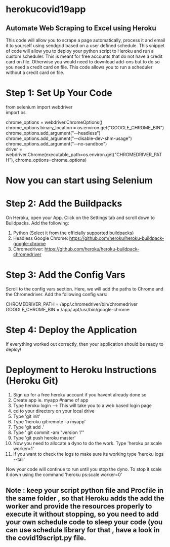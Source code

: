 # herokucovid19app

## Automate Web Scraping to Excel using Heroku

This code will allow you to scrape a page automatically, process it and email it to yourself using sendgrid based on a user defined schedule. This snippet of code will allow you to deploy your python script to Heroku and run a custom scheduler. This is meant for free accounts that do not have a credit card on file. Otherwise you would need to download add-ons but to do so you need a credit card on file. This code allows you to run a scheduler without a credit card on file.

# Step 1: Set Up Your Code
from selenium import webdriver \
import os

chrome_options = webdriver.ChromeOptions() \
chrome_options.binary_location = os.environ.get("GOOGLE_CHROME_BIN") \
chrome_options.add_argument("--headless") \
chrome_options.add_argument("--disable-dev-shm-usage") \
chrome_options.add_argument("--no-sandbox") \
driver = webdriver.Chrome(executable_path=os.environ.get("CHROMEDRIVER_PATH"), chrome_options=chrome_options)

# Now you can start using Selenium

# Step 2: Add the Buildpacks
On Heroku, open your App. Click on the Settings tab and scroll down to Buildpacks. Add the following:

1) Python (Select it from the officially supported buildpacks)
2) Headless Google Chrome: https://github.com/heroku/heroku-buildpack-google-chrome
3) Chromedriver: https://github.com/heroku/heroku-buildpack-chromedriver


# Step 3: Add the Config Vars
Scroll to the config vars section. Here, we will add the paths to Chrome and the Chromedriver. Add the following config vars:

CHROMEDRIVER_PATH = /app/.chromedriver/bin/chromedriver \
GOOGLE_CHROME_BIN = /app/.apt/usr/bin/google-chrome


# Step 4: Deploy the Application
If everything worked out correctly, then your application should be ready to deploy!

# Deployment to Heroku Instructions (Heroku Git)
1) Sign up for a free heroku account if you havent already done so
2) Create app ie. myapp #name of app
3) Type heroku login --> This will take you to a web based login page
4) cd to your directory on your local drive
5) Type 'git init'
6) Type 'heroku git:remote -a myapp'
7) Type 'git add .'
8) Type ' git commit -am "version 1"'
9) Type 'git push heroku master'
10) Now you need to allocate a dyno to do the work. Type 'heroku ps:scale worker=1'
11) If you want to check the logs to make sure its working type 'heroku logs --tail'

Now your code will continue to run until you stop the dyno. To stop it scale it down using the command 'heroku ps:scale worker=0'

## Note : keep your script python file and Procfile in the same folder , so that Heroku adds the add the worker and provide the resources properly to execute it without stopping, so you need to add your own schedule code to sleep your code (you can use schedule library for that , have a look in the covid19script.py file.
